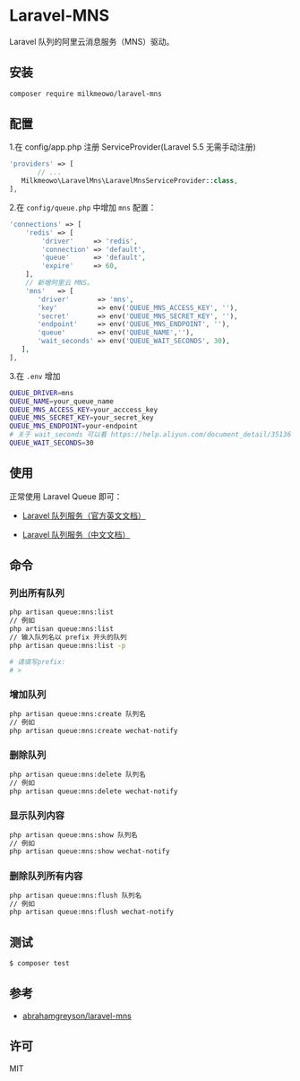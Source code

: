 # Laravel-MNS

Laravel 队列的阿里云消息服务（MNS）驱动。

## 安装

```bash
composer require milkmeowo/laravel-mns
```

## 配置

1.在 config/app.php 注册 ServiceProvider(Laravel 5.5 无需手动注册)

```php
'providers' => [
       // ...
   Milkmeowo\LaravelMns\LaravelMnsServiceProvider::class,
],
```
   
2.在 `config/queue.php` 中增加 `mns` 配置：

```php
'connections' => [
    'redis' => [
        'driver'     => 'redis',
        'connection' => 'default',
        'queue'      => 'default',
        'expire'     => 60,
    ],
    // 新增阿里云 MNS。
    'mns'   => [
       'driver'       => 'mns',
       'key'          => env('QUEUE_MNS_ACCESS_KEY', ''),
       'secret'       => env('QUEUE_MNS_SECRET_KEY', ''),
       'endpoint'     => env('QUEUE_MNS_ENDPOINT', ''),
       'queue'        => env('QUEUE_NAME',''),
       'wait_seconds' => env('QUEUE_WAIT_SECONDS', 30),
   ],
],
```

3.在 `.env` 增加

```bash
QUEUE_DRIVER=mns
QUEUE_NAME=your_queue_name
QUEUE_MNS_ACCESS_KEY=your_acccess_key
QUEUE_MNS_SECRET_KEY=your_secret_key
QUEUE_MNS_ENDPOINT=your-endpoint
# 关于 wait_seconds 可以看 https://help.aliyun.com/document_detail/35136.html
QUEUE_WAIT_SECONDS=30
```

## 使用

正常使用 Laravel Queue 即可：

* [Laravel 队列服务（官方英文文档）](https://laravel.com/docs/5.6/queues)

* [Laravel 队列服务（中文文档）](https://laravel-china.org/docs/laravel/5.6/queues/1395)

## 命令

### 列出所有队列

```bash
php artisan queue:mns:list 
// 例如
php artisan queue:mns:list
// 输入队列名以 prefix 开头的队列
php artisan queue:mns:list -p

# 请填写prefix:
# >

```

### 增加队列

```bash
php artisan queue:mns:create 队列名
// 例如
php artisan queue:mns:create wechat-notify
```

### 删除队列

```bash
php artisan queue:mns:delete 队列名
// 例如
php artisan queue:mns:delete wechat-notify
```

### 显示队列内容

```bash
php artisan queue:mns:show 队列名
// 例如
php artisan queue:mns:show wechat-notify
```

### 删除队列所有内容

```bash
php artisan queue:mns:flush 队列名
// 例如
php artisan queue:mns:flush wechat-notify
```

## 测试

``` bash
$ composer test
```

## 参考

- [abrahamgreyson/laravel-mns](https://github.com/abrahamgreyson/laravel-mns)

## 许可

MIT
